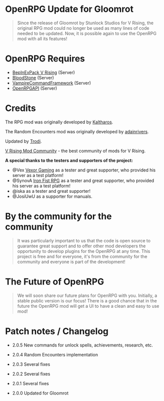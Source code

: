 # OpenRPG Update for Gloomrot

> Since the release of Gloomrot by Stunlock Studios for V Rising, the original RPG mod could no longer
> be used as many lines of code needed to be updated. Now, it is possible again to use the OpenRPG mod
> with all its features!

# OpenRPG Requires

- [BepInExPack V Rising](https://v-rising.thunderstore.io/package/BepInEx/BepInExPack_V_Rising/) (Server)
- [BloodStone](https://v-rising.thunderstore.io/package/deca/Bloodstone/) (Server)
- [VampireCommandFramework](https://v-rising.thunderstore.io/package/deca/VampireCommandFramework/) (Server)
- [OpenRPGAPI](?????) (Server)

# Credits

The RPG mod was originally developed by [Kaltharos](https://github.com/Kaltharos).

The Random Encounters mod was originally developed by [adainrivers](https://github.com/adainrivers/randomencounters).

Updated by [Trodi](https://github.com/oscarpedrero).

[V Rising Mod Community](https://discord.gg/vrisingmods) - the best community of mods for V Rising.

**A special thanks to the testers and supporters of the project:**

- @Vex [Vexor Gaming](https://discord.gg/rxaTBzjuMc) as a tester and great supporter, who provided his server as a test platform!
- @SynovA [Iron Fist RPG](https://discord.gg/iron-fist-rpg) as a tester and great supporter, who provided his server as a test platform!
- @iska as a tester and great supporter!
- @JosiUwU as a supporter for manuals.

# By the community for the community

> It was particularly important to us that the code is open source to guarantee great support and to offer
> other mod developers the opportunity to develop plugins for the OpenRPG at any time. This project is free
> and for everyone, it's from the community for the community and everyone is part of the development!

# The Future of OpenRPG

> We will soon share our future plans for OpenRPG with you. Initially, a stable public version is our focus!
> There is a good chance that in the future the OpenRPG mod will get a UI to have a clean and easy to use mod!

# Patch notes / Changelog

- 2.0.5  New commands for unlock spells, achievements, research, etc.

- 2.0.4  Random Encounters implementation

- 2.0.3  Several fixes

- 2.0.2  Several fixes

- 2.0.1  Several fixes

- 2.0.0  Updated for Gloomrot